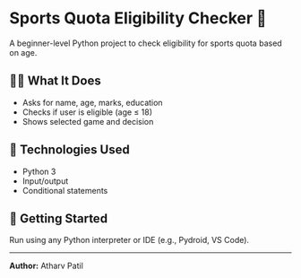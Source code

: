# Sports Quota Eligibility Checker 🎯

A beginner-level Python project to check eligibility for sports quota based on age.

## 👨‍💻 What It Does
- Asks for name, age, marks, education
- Checks if user is eligible (age ≤ 18)
- Shows selected game and decision

## 🔧 Technologies Used
- Python 3
- Input/output
- Conditional statements

## 🏁 Getting Started
Run using any Python interpreter or IDE (e.g., Pydroid, VS Code).

---

**Author:** Atharv Patil

